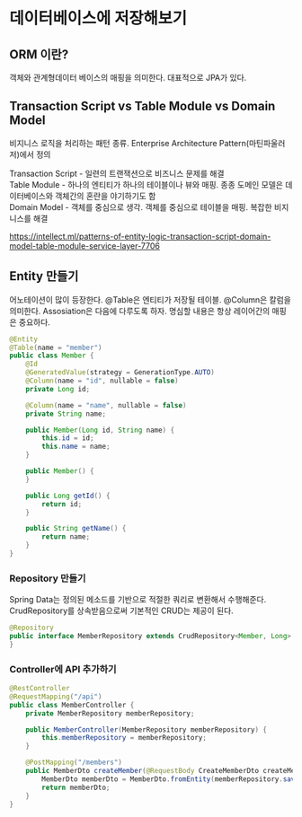 # 데이터베이스에 저장해보기

## ORM 이란?

객체와 관계형데이터 베이스의 매핑을 의미한다. 대표적으로 JPA가 있다.

## Transaction Script vs Table Module vs Domain Model

비지니스 로직을 처리하는 패턴 종류. Enterprise Architecture Pattern(마틴파울러 저)에서 정의 

Transaction Script - 일련의 트랜잭션으로 비즈니스 문제를 해결  
Table Module - 하나의 엔티티가 하나의 테이블이나 뷰와 매핑. 종종 도메인 모델은 데이터베이스와 객체간의 혼란을 야기하기도 함  
Domain Model - 객체를 중심으로 생각. 객체를 중심으로 테이블을 매핑. 복잡한 비지니스를 해결

https://intellect.ml/patterns-of-entity-logic-transaction-script-domain-model-table-module-service-layer-7706


## Entity 만들기

어노테이션이 많이 등장한다. @Table은 엔티티가 저장될 테이블. @Column은 칼럼을 의미한다. Assosiation은 다음에 다루도록 하자. 명심할 내용은 항상 레이어간의 매핑은 중요하다.

```java
@Entity
@Table(name = "member")
public class Member {
    @Id
    @GeneratedValue(strategy = GenerationType.AUTO)
    @Column(name = "id", nullable = false)
    private Long id;

    @Column(name = "name", nullable = false)
    private String name;

    public Member(Long id, String name) {
        this.id = id;
        this.name = name;
    }

    public Member() {
    }

    public Long getId() {
        return id;
    }

    public String getName() {
        return name;
    }
}
```

### Repository 만들기

Spring Data는 정의된 메소드를 기반으로 적절한 쿼리로 변환해서 수행해준다. CrudRepository를 상속받음으로써 기본적인 CRUD는 제공이 된다.  

```java
@Repository
public interface MemberRepository extends CrudRepository<Member, Long> {
}
```

### Controller에 API 추가하기

```java
@RestController
@RequestMapping("/api")
public class MemberController {
    private MemberRepository memberRepository;

    public MemberController(MemberRepository memberRepository) {
        this.memberRepository = memberRepository;
    }

    @PostMapping("/members")
    public MemberDto createMember(@RequestBody CreateMemberDto createMemberDto) {
        MemberDto memberDto = MemberDto.fromEntity(memberRepository.save(createMemberDto.toEnity()));
        return memberDto;
    }
}
```